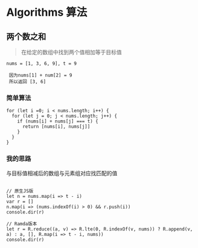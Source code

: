 # Algorithms 算法

## 两个数之和

> 在给定的数组中找到两个值相加等于目标值

```
nums = [1, 3, 6, 9], t = 9

 因为nums[1] + num[2] = 9
 所以返回 [3, 6]
```

### 简单算法
```
for (let i =0; i < nums.length; i++) {
  for (let j = 0; j < nums.length; j++) {
    if (nums[i] + nums[j] === t) {
      return [nums[i], nums[j]]
    }
  }
}
```

### 我的思路
与目标值相减后的数组与元素组对应找匹配的值

```

// 原生JS版
let n = nums.map(i => t - i)
var r = []
n.map(i => (nums.indexOf(i) > 0) && r.push(i))
console.dir(r)

// Ramda版本
let r = R.reduce((a, v) => R.lte(0, R.indexOf(v, nums)) ? R.append(v, a) : a, [], R.map(i => t - i, nums))
console.dir(r)
```

